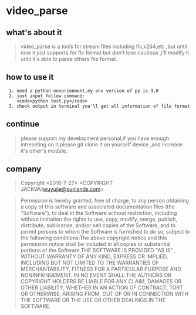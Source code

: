 # video_parse


##  what's about it

> video_parse is a tools for stream files including flv,x264,etc ,but until now it just supports for flv format
>but don't lose cautious ,i'll modify it until it's able to parse others file format.


## how to use it

```
 1. need a python envorionment,my env version of py is 3.0
 2. just input follow command:
    <code>python test.py</code>
 3. check output in terminal you'll get all information of file format

```
## continue

> please support my development personal,if you have enough intreseting on it,please git clone it on yourself
>device ,and increase it's other's module,

## company
>Copyright <2018-7-27> <COPYRIGHT JACKWU<wuyujie@sunlands.com>>

>Permission is hereby granted, free of charge, to any person obtaining a copy of this software and associated documentation files (the "Software"),
>to deal in the Software without restriction, including without limitation the rights to use, copy, modify, merge, publish, distribute, sublicense,
>and/or sell copies of the Software, and to permit persons to whom the Software is furnished to do so, subject to the following conditions:The above
>copyright notice and this permission notice shall be included in all copies or substantial portions of the Software.THE SOFTWARE IS PROVIDED "AS IS"
>, WITHOUT WARRANTY OF ANY KIND, EXPRESS OR IMPLIED, INCLUDING BUT NOT LIMITED TO THE WARRANTIES OF MERCHANTABILITY, FITNESS FOR A PARTICULAR PURPOSE
>AND NONINFRINGEMENT. IN NO EVENT SHALL THE AUTHORS OR COPYRIGHT HOLDERS BE LIABLE FOR ANY CLAIM, DAMAGES OR OTHER LIABILITY, WHETHER IN AN ACTION OF
>CONTRACT, TORT OR OTHERWISE, ARISING FROM, OUT OF OR IN CONNECTION WITH THE SOFTWARE OR THE USE OR OTHER DEALINGS IN THE SOFTWARE.



